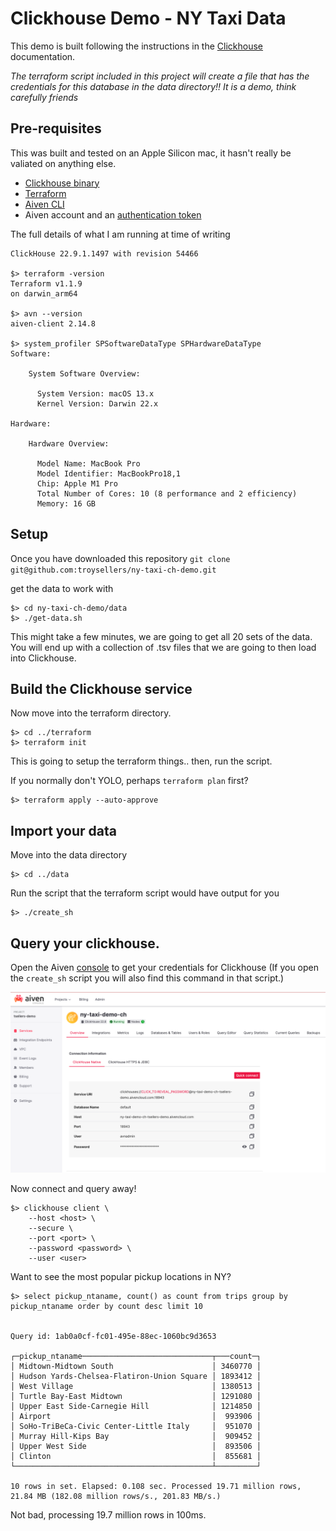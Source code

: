 # Clickhouse Demo - NY Taxi Data

This demo is built following the instructions in the [Clickhouse](https://clickhouse.com/docs/en/getting-started/example-datasets/nyc-taxi) documentation. 

*The terraform script included in this project will create a file that has the credentials for this database in the data directory!! It is a demo, think carefully friends*

## Pre-requisites
This was built and tested on an Apple Silicon mac, it hasn't really be valiated on anything else. 

* [Clickhouse binary](https://clickhouse.com/docs/en/install)
* [Terraform](https://developer.hashicorp.com/terraform/tutorials/aws-get-started/install-cli)
* [Aiven CLI](https://docs.aiven.io/docs/tools/cli)
* Aiven account and an [authentication token](https://docs.aiven.io/docs/platform/howto/create_authentication_token)

The full details of what I am running at time of writing  
```
ClickHouse 22.9.1.1497 with revision 54466

$> terraform -version
Terraform v1.1.9
on darwin_arm64

$> avn --version 
aiven-client 2.14.8

$> system_profiler SPSoftwareDataType SPHardwareDataType
Software:

    System Software Overview:

      System Version: macOS 13.x 
      Kernel Version: Darwin 22.x

Hardware:

    Hardware Overview:

      Model Name: MacBook Pro
      Model Identifier: MacBookPro18,1
      Chip: Apple M1 Pro
      Total Number of Cores: 10 (8 performance and 2 efficiency)
      Memory: 16 GB
```

## Setup
Once you have downloaded this repository `git clone git@github.com:troysellers/ny-taxi-ch-demo.git`

get the data to work with

```
$> cd ny-taxi-ch-demo/data
$> ./get-data.sh
```

This might take a few minutes, we are going to get all 20 sets of the data.
You will end up with a collection of .tsv files that we are going to then load into Clickhouse. 

## Build the Clickhouse service
Now move into the terraform directory.

```
$> cd ../terraform
$> terraform init
```
This is going to setup the terraform things.. then, run the script. 

If you normally don't YOLO, perhaps `terraform plan` first? 

```
$> terraform apply --auto-approve
```

## Import your data
Move into the data directory 
```
$> cd ../data
```

Run the script that the terraform script would have output for you
```
$> ./create_sh
```


## Query your clickhouse. 
Open the Aiven [console](https://console.aiven.io) to get your credentials for Clickhouse
(If you open the `create_sh` script you will also find this command in that script.) 

![Clickhouse connection](img/ch-creds.png)

Now connect and query away! 

```
$> clickhouse client \
    --host <host> \
    --secure \
    --port <port> \
    --password <password> \
    --user <user> 
```

Want to see the most popular pickup locations in NY? 
```
$> select pickup_ntaname, count() as count from trips group by pickup_ntaname order by count desc limit 10


Query id: 1ab0a0cf-fc01-495e-88ec-1060bc9d3653

┌─pickup_ntaname─────────────────────────────┬───count─┐
│ Midtown-Midtown South                      │ 3460770 │
│ Hudson Yards-Chelsea-Flatiron-Union Square │ 1893412 │
│ West Village                               │ 1380513 │
│ Turtle Bay-East Midtown                    │ 1291080 │
│ Upper East Side-Carnegie Hill              │ 1214850 │
│ Airport                                    │  993906 │
│ SoHo-TriBeCa-Civic Center-Little Italy     │  951070 │
│ Murray Hill-Kips Bay                       │  909452 │
│ Upper West Side                            │  893506 │
│ Clinton                                    │  855681 │
└────────────────────────────────────────────┴─────────┘

10 rows in set. Elapsed: 0.108 sec. Processed 19.71 million rows, 21.84 MB (182.08 million rows/s., 201.83 MB/s.)
```

Not bad, processing 19.7 million rows in 100ms. 


